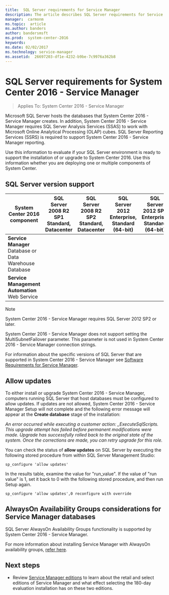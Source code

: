```yaml
---
title:  SQL Server requirements for Service Manager
description: The article describes SQL Server requirements for Service Manager.
manager:  carmonm
ms.topic:  article
ms.author: banders
author: bandersmsft
ms.prod:  system-center-2016
keywords:  
ms.date: 02/02/2017
ms.technology: service-manager
ms.assetid:  26697203-df1e-4232-b9be-7c9976a362b8
---
```


# SQL Server requirements for System Center 2016 - Service Manager

>Applies To: System Center 2016 - Service Manager

Microsoft SQL Server hosts the databases that System Center 2016 - Service Manager creates. In addition, System Center 2016 - Service Manager requires SQL Server Analysis Services (SSAS) to work with Microsoft Online Analytical Processing (OLAP) cubes. SQL Server Reporting Services (SSRS) is required to support System Center 2016 - Service Manager reporting.

Use this information to evaluate if your SQL Server environment is ready to support the installation of or upgrade to System Center 2016. Use this information whether you are deploying one or multiple components of System Center.

## SQL Server version support

|**System Center 2016** component |SQL Server 2008 R2 SP1 Standard, Datacenter|SQL Server 2008 R2 SP2 Standard, Datacenter|SQL Server 2012 Enterprise, Standard (64-bit)|SQL Server 2012 SP1 Enterprise, Standard (64-bit)|SQL Server 2012 SP2 Enterprise, Standard (64 bit)|SQL Server 2014 Enterprise, Standard (64-bit)|SQL Server 2014 SP1 Enterprise, Standard (64-bit)|SQL Server 2014 SP2 Enterprise, Standard (64-bit)|SQL Server 2016, Enterprise, Standard  (64-bit)|
|-------------------------------------------------------------------|-----------------------------------------------|-----------------------------------------------|----------------------------------------------------|--------------------------------------------------------|-------------------------------------------------------|----------------------------------------------------|--------------------------------------------------------|------------------------------------------------|-------------------------------------|
|**Service Manager** Database or Data Warehouse Database|||||&#8226;|&#8226;|&#8226;|&#8226;|&#8226;|
|**Service Management Automation** Web Service|||||&#8226;|&#8226;|&#8226;|&#8226;|&#8226;|

> [!NOTE]
> System Center 2016 - Service Manager requires SQL Server 2012 SP2 or later.
>
> System Center 2016 - Service Manager does not support setting the MultiSubnetFailover parameter. This parameter is not used in System Center 2016 - Service Manager connection strings.



For information about the specific versions of SQL Server that are supported in System Center 2016 - Service Manager see [Software Requirements for Service Manager](sm-software-reqs.md).

## Allow updates

To either install or upgrade System Center 2016 - Service Manager, computers running SQL Server that host databases must be configured to allow updates. If updates are not allowed, System Center 2016 - Service Manager Setup will not complete and the following error message will appear at the **Create database** stage of the installation:

*An error occurred while executing a customer action: _ExecuteSqlScripts. This upgrade attempt has failed before permanent modifications were made. Upgrade has successfully rolled back to the original state of the system. Once the corrections are made, you can retry upgrade for this role.*

You can check the status of **allow updates** on SQL Server by executing the following stored procedure from within SQL Server Management Studio:

```
sp_configure 'allow updates'
```

In the results table, examine the value for "run_value". If the value of "run value" is 1, set it back to 0 with the following stored procedure, and then run Setup again.

```
sp_configure 'allow updates',0 reconfigure with override
```

## AlwaysOn Availability Groups considerations for Service Manager databases

SQL Server AlwaysOn Availability Groups functionality is supported by System Center 2016 - Service Manager.

For more information about installing Service Manager with AlwaysOn availability groups, [refer here](sql-always-on.md).

## Next steps

- Review [Service Manager editions](sm-editions.md) to learn about the retail and select editions of Service Manager and what effect selecting the 180-day evaluation installation has on these two editions.
